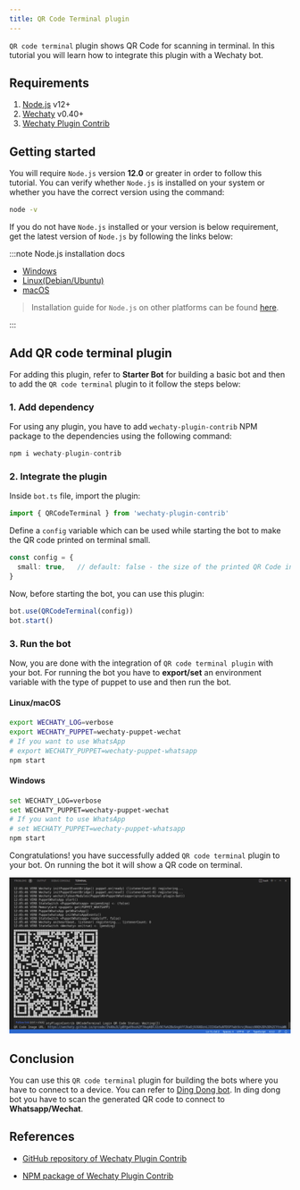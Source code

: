 ```yaml
---
title: QR Code Terminal plugin
---
```


`QR code terminal` plugin shows QR Code for scanning in terminal. In this tutorial you will learn how to integrate this plugin with a Wechaty bot.

## Requirements

1. [Node.js](https://nodejs.org/en/download) v12+
2. [Wechaty](https://www.npmjs.com/package/wechaty) v0.40+
3. [Wechaty Plugin Contrib](https://www.npmjs.com/package/wechaty-plugin-contrib)

## Getting started

You will require `Node.js` version **12.0** or greater in order to follow this tutorial. You can verify whether `Node.js` is installed on your system or whether you have the correct version using the command:

```sh
node -v
```

If you do not have `Node.js` installed or your version is below requirement, get the latest version of `Node.js` by following the links below:

:::note Node.js installation docs

* [Windows](https://nodejs.org/en/download/package-manager/#windows)
* [Linux\(Debian/Ubuntu\)](https://nodejs.org/en/download/package-manager/#debian-and-ubuntu-based-linux-distributions)
* [macOS](https://nodejs.org/en/download/package-manager/#macos)

> Installation guide for `Node.js` on other platforms can be found [here](https://nodejs.org/en/download/package-manager/).

:::

## Add QR code terminal plugin

For adding this plugin, refer to **Starter Bot** for building a basic bot and then to add the `QR code terminal` plugin to it follow the steps below:

### 1. Add dependency

For using any plugin, you have to add `wechaty-plugin-contrib` NPM package to the dependencies using the following command:

```ts
npm i wechaty-plugin-contrib
```

### 2. Integrate the plugin

Inside `bot.ts` file, import the plugin:

```ts
import { QRCodeTerminal } from 'wechaty-plugin-contrib'
```

Define a `config` variable which can be used while starting the bot to make the QR code printed on terminal small.

```ts
const config = {
  small: true,   // default: false - the size of the printed QR Code in terminal
}
```

Now, before starting the bot, you can use this plugin:

```ts
bot.use(QRCodeTerminal(config))
bot.start()
```

### 3. Run the bot

Now, you are done with the integration of `QR code terminal plugin` with your bot. For running the bot you have to **export/set** an environment variable with the type of puppet to use and then run the bot.

#### Linux/macOS

```bash
export WECHATY_LOG=verbose
export WECHATY_PUPPET=wechaty-puppet-wechat
# If you want to use WhatsApp
# export WECHATY_PUPPET=wechaty-puppet-whatsapp
npm start
```

#### Windows

```bash
set WECHATY_LOG=verbose
set WECHATY_PUPPET=wechaty-puppet-wechat
# If you want to use WhatsApp
# set WECHATY_PUPPET=wechaty-puppet-whatsapp
npm start
```

Congratulations! you have successfully added `QR code terminal` plugin to your bot. On running the bot it will show a QR code on terminal.

![QR code terminal plugin output](../../static/img/docs/qrcode-bot/output.png)

## Conclusion

You can use this `QR code terminal` plugin for building the bots where you have to connect to a device. You can refer to [Ding Dong bot](../getting-started/hard-way.mdx). In ding dong bot you have to scan the generated QR code to connect to **Whatsapp/Wechat**.

## References

* [GitHub repository of Wechaty Plugin Contrib](https://github.com/wechaty/wechaty-plugin-contrib)

* [NPM package of Wechaty Plugin Contrib](https://www.npmjs.com/package/wechaty-plugin-contrib)
